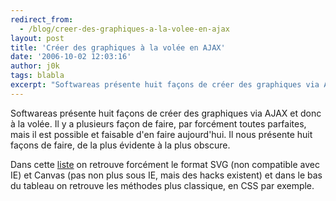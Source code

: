 ```yaml
---
redirect_from:
  - /blog/creer-des-graphiques-a-la-volee-en-ajax
layout: post
title: 'Créer des graphiques à la volée en AJAX'
date: '2006-10-02 12:03:16'
author: j0k
tags: blabla
excerpt: "Softwareas présente huit façons de créer des graphiques via AJAX et donc à la volée.     \nIl y a plusieurs façon de faire, par forcément toutes parfaites, mais il est possible et faisable d'en faire aujourd'hui. Il nous présente huit façons de faire, de la plus évidente à la plus obscure.  \n  \nDans cette      …"
---
```


Softwareas présente huit façons de créer des graphiques via AJAX et donc à la volée.
Il y a plusieurs façon de faire, par forcément toutes parfaites, mais il est possible et faisable d'en faire aujourd'hui. Il nous présente huit façons de faire, de la plus évidente à la plus obscure.

Dans cette [liste](http://softwareas.com/ajaxjavascript-8-ways-to-create-graphics-on-the-fly) on retrouve forcément le format SVG (non compatible avec IE) et Canvas (pas non plus sous IE, mais des hacks existent) et dans le bas du tableau on retrouve les méthodes plus classique, en CSS par exemple.
